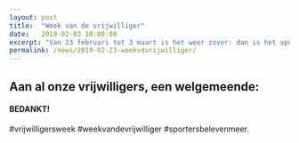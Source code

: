 ```yaml
---
layout: post
title:  "Week van de vrijwilliger"
date:   2019-02-03 10:00:00
excerpt: "Van 23 februari tot 3 maart is het weer zover: dan is het opnieuw de week van de vrijwilliger!"
permalink: /news/2019-02-23-weekvdvrijwilliger/
---
```


## Aan al onze vrijwilligers, een welgemeende:

#### 		 BEDANKT!

#vrijwilligersweek #weekvandevrijwilliger #sportersbelevenmeer.
 

